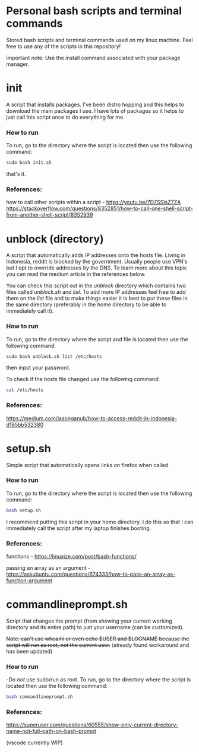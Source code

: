 # Personal bash scripts and terminal commands

Stored bash scripts and terminal commands used on my linux machine. Feel free to use any of the scripts in this repository!

important note: Use the install command associated with your package manager.

# init

A script that installs packages. I've been distro hopping and this helps to download the main 
packages I use. I have lots of packages so it helps to just call this script once to do everything
for me.

### How to run
To run, go to the directory where the script is located then use the following command:
```bash
sudo bash init.sh
```
that's it.

### References:
how to call other scripts within a script - https://youtu.be/7D7SSIsZ7ZA
                                            https://stackoverflow.com/questions/8352851/how-to-call-one-shell-script-from-another-shell-script/8352939

# unblock (directory)

A script that automatically adds IP addresses onto the hosts file. Living in Indonesia, reddit is blocked by the government. Usually people use VPN's but I opt to override addresses by the DNS. To learn more about this topic you can read the medium article in the references below.

You can check this script out in the *unblock* directory which contains two files called *unblock.sh* and *list*. To add more IP addresses feel free to add them on the *list* file and to make things easier it is best to put these files in the same directory (preferably in the home directory to be able to immediately call it).

### How to run
To run, go to the directory where the script and file is located then use the following command:
```bash
sudo bash unblock.sh list /etc/hosts
```
then input your password. 

To check if the *hosts* file changed use the following command:
```bash
cat /etc/hosts
```

### References:
https://medium.com/jasonganub/how-to-access-reddit-in-indonesia-d185bb532380

# setup.sh

Simple script that automatically opens links on firefox when called.

### How to run
To run, go to the directory where the script is located then use the following command:
```bash
bash setup.sh
```
I recommend putting this script in your home directory. I do this so that I can immediately call the
script after my laptop finishes booting.

### References:
functions - https://linuxize.com/post/bash-functions/

passing an array as an argument - https://askubuntu.com/questions/674333/how-to-pass-an-array-as-function-argument

# commandlineprompt.sh

Script that changes the prompt (from showing your current working directory and its entire path) to just your 
username (can be customized).

~~Note: can't use whoami or even echo $USER and $LOGNAME because the script will run as root, not the current user.~~
(already found workaround and has been updated)

### How to run
-*Do not* use sudo/run as root. 
To run, go to the directory where the script is located then use the following command:
```bash
bash commandlineprompt.sh
```
### References:
https://superuser.com/questions/60555/show-only-current-directory-name-not-full-path-on-bash-prompt

(vscode currently WIP)

